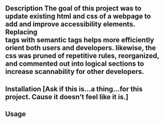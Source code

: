 # <horiseon-refactor>

## Description The goal of this project was to update existing html and css of a webpage to add and improve accessibility elements. Replacing <div> tags with semantic tags helps more efficiently orient both users and developers. likewise, the css was pruned of repetitive rules, reorganized, and commented out into logical sections to increase scannability for other developers. 

## Installation [Ask if this is...a thing...for this project. Cause it doesn't feel like it is.] 

## Usage 